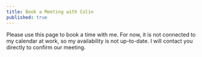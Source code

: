 ```yaml
---
title: Book a Meeting with Colin
published: true
---
```


Please use this page to book a time with me. For now, it is not connected to my calendar at work, so my availability is not up-to-date. I will contact you directly to confirm our meeting.

<!-- Calendly inline widget begin -->

<div class="calendly-inline-widget" data-url="https://calendly.com/colin-madland/blueprint-review" style="min-width:320px;height:630px;"></div>
<script type="text/javascript" src="https://assets.calendly.com/assets/external/widget.js"></script>
<!-- Calendly inline widget end -->